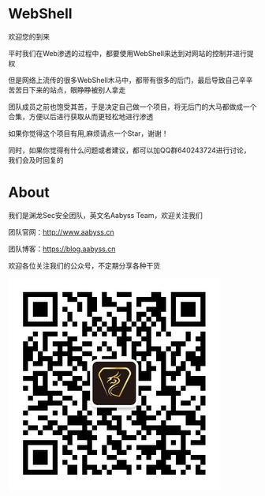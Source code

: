 # WebShell
欢迎您的到来</p>
平时我们在Web渗透的过程中，都要使用WebShell来达到对网站的控制并进行提权</p>
但是网络上流传的很多WebShell木马中，都带有很多的后门，最后导致自己辛辛苦苦日下来的站点，眼睁睁被别人拿走</p>
团队成员之前也饱受其苦，于是决定自己做一个项目，将无后门的大马都做成一个合集，方便以后进行获取从而更轻松地进行渗透</p>

如果你觉得这个项目有用,麻烦请点一个Star，谢谢！</p>
同时，如果你觉得有什么问题或者建议，都可以加QQ群640243724进行讨论，我们会及时回复的</p>

# About
我们是渊龙Sec安全团队，英文名Aabyss Team，欢迎关注我们</p>
团队官网：http://www.aabyss.cn </p>
团队博客：https://blog.aabyss.cn </p>
欢迎各位关注我们的公众号，不定期分享各种干货</p>
![Aabyss Team](https://github.com/Aabyss-Team/WebShell/blob/main/%E5%9B%A2%E9%98%9F%E5%85%AC%E4%BC%97%E5%8F%B7.png "团队公众号二维码")  
